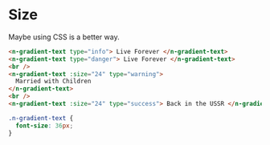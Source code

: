 # Size

Maybe using CSS is a better way.

```html
<n-gradient-text type="info"> Live Forever </n-gradient-text>
<n-gradient-text type="danger"> Live Forever </n-gradient-text>
<br />
<n-gradient-text :size="24" type="warning">
  Married with Children
</n-gradient-text>
<br />
<n-gradient-text :size="24" type="success"> Back in the USSR </n-gradient-text>
```

```css
.n-gradient-text {
  font-size: 36px;
}
```
